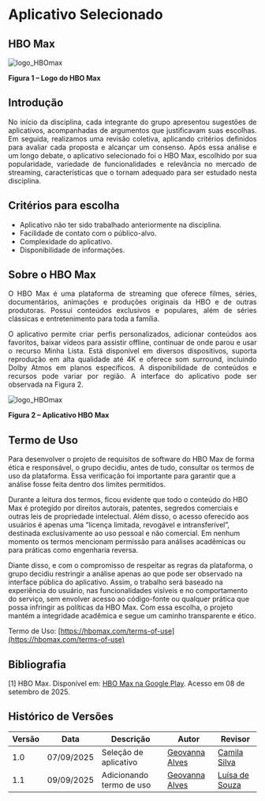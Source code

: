 # Aplicativo Selecionado 

## HBO Max

![logo_HBOmax](https://i.postimg.cc/9MkV7GyR/icons8-hbo-max-240.png)

**Figura 1 – Logo do HBO Max**

## Introdução

<div style="text-align: justify;"> 
No início da disciplina, cada integrante do grupo apresentou sugestões de aplicativos, acompanhadas de argumentos que justificavam suas escolhas. Em seguida, realizamos uma revisão coletiva, aplicando critérios definidos para avaliar cada proposta e alcançar um consenso. Após essa análise e um longo debate, o aplicativo selecionado foi o HBO Max, escolhido por sua popularidade, variedade de funcionalidades e relevância no mercado de streaming, características que o tornam adequado para ser estudado nesta disciplina.
</div>

## Critérios para escolha
- Aplicativo não ter sido trabalhado anteriormente na disciplina.
- Facilidade de contato com o público-alvo.
- Complexidade do aplicativo.
- Disponibilidade de informações.

## Sobre o HBO Max

<div style="text-align: justify;"> 
O HBO Max é uma plataforma de streaming que oferece filmes, séries, documentários, animações e produções originais da HBO e de outras produtoras. Possui conteúdos exclusivos e populares, além de séries clássicas e entretenimento para toda a família.

O aplicativo permite criar perfis personalizados, adicionar conteúdos aos favoritos, baixar vídeos para assistir offline, continuar de onde parou e usar o recurso Minha Lista. Está disponível em diversos dispositivos, suporta reprodução em alta qualidade até 4K e oferece som surround, incluindo Dolby Atmos em planos específicos. A disponibilidade de conteúdos e recursos pode variar por região. A interface do aplicativo pode ser observada na Figura 2.
</div>

![logo_HBOmax](https://i.postimg.cc/V6tt1sbJ/play-google-hbomax-com.jpg)

**Figura 2 – Aplicativo HBO Max**

## Termo de Uso
Para desenvolver o projeto de requisitos de software do HBO Max de forma ética e responsável, o grupo decidiu, antes de tudo, consultar os termos de uso da plataforma. Essa verificação foi importante para garantir que a análise fosse feita dentro dos limites permitidos.

Durante a leitura dos termos, ficou evidente que todo o conteúdo do HBO Max é protegido por direitos autorais, patentes, segredos comerciais e outras leis de propriedade intelectual. Além disso, o acesso oferecido aos usuários é apenas uma “licença limitada, revogável e intransferível”, destinada exclusivamente ao uso pessoal e não comercial. Em nenhum momento os termos mencionam permissão para análises acadêmicas ou para práticas como engenharia reversa.

Diante disso, e com o compromisso de respeitar as regras da plataforma, o grupo decidiu restringir a análise apenas ao que pode ser observado na interface pública do aplicativo. Assim, o trabalho será baseado na experiência do usuário, nas funcionalidades visíveis e no comportamento do serviço, sem envolver acesso ao código-fonte ou qualquer prática que possa infringir as políticas da HBO Max. Com essa escolha, o projeto mantém a integridade acadêmica e segue um caminho transparente e ético.

Termo de Uso: [https://hbomax.com/terms-of-use](https://hbomax.com/terms-of-use)



## Bibliografia
[1] HBO Max. Disponível em: [HBO Max na Google Play](https://play.google.com/store/apps/details?id=com.hbo.hbonow&hl=pt_BR&gl=US). Acesso em 08 de setembro de 2025.

## Histórico de Versões

| Versão   | Data       | Descrição                                | Autor                    | Revisor |
|----------|------------|------------------------------------------|--------------------------|---------|
| 1.0      | 07/09/2025 | Seleção de aplicativo     |  [Geovanna Alves](https://github.com/GeovannaUmbelino)          |  [Camila Silva](https://github.com/CamilaSilvaC)   |
| 1.1      | 09/09/2025 | Adicionando termo de uso     |  [Geovanna Alves](https://github.com/GeovannaUmbelino)                  | [Luísa de Souza](https://github.com/luisa12ll)   |